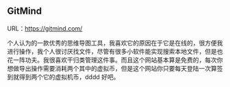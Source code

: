 <!--
 * @Author: kok-s0s
 * @Date: 2021-06-01 21:50:46
 * @LastEditTime: 2021-06-01 22:11:36
 * @Description: 实用工具
-->

## GitMind

URL：https://gitmind.com/

个人认为的一款优秀的思维导图工具，我喜欢它的原因在于它是在线的，很方便我进行操作，我个人很讨厌找文件，尽管有很多小软件能实现搜索本地文件，但是也花一阵功夫。我很喜欢干归类管理这件事。而且这个网站基本算是免费的，每次你想做导出操作需要消耗两个其中的虚拟币，但是这个网站你只要每天登陆一次算签到就得到两个它的虚拟机币，dddd 好吧。
